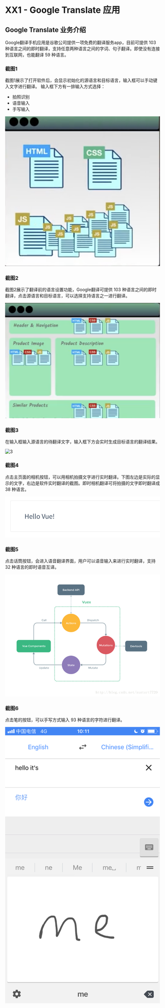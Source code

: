 # XX1 - Google Translate 应用

## Google Translate 业务介绍 

Google翻译手机应用是谷歌公司提供一项免费的翻译服务app，目前可提供 103 种语言之间的即时翻译，支持任意两种语言之间的字词、句子翻译。即使没有连接到互联网，也能翻译 59 种语言。

### 截图1

截图1展示了打开软件后，会显示初始化的源语言和目标语言，输入框可以手动键入文字进行翻译。
输入框下方有一排输入方式选择：

* 拍照识别
* 语音输入
* 手写输入

![1](https://raw.githubusercontent.com/BeAShaper/Hello-World/master/1.png)

### 截图2

截图2展示了翻译前的语言设置功能，Google翻译可提供 103 种语言之间的即时翻译，点击源语言和目标语言，可以选择支持语言之一进行翻译。

![2](https://raw.githubusercontent.com/BeAShaper/Hello-World/master/3.png)

### 截图3

在输入框输入源语言的待翻译文字，输入框下方会实时生成目标语言的翻译结果。

![3](https://https://raw.githubusercontent.com/BeAShaper/Hello-World/master/2.png)


### 截图4

点击主页面的相机按钮，可以用相机拍摄文字进行实时翻译。下图左边是实际的显示的文字，右边是软件实时翻译的截图。即时相机翻译可将拍摄的文字即时翻译成 38 种语言。

![4](https://raw.githubusercontent.com/BeAShaper/Hello-World/master/4.png)

### 截图5

点击话筒按钮，会进入语音翻译界面，用户可以语音输入来进行实时翻译，支持 32 种语言的即时语音互译。

![5](https://raw.githubusercontent.com/BeAShaper/Hello-World/master/5.png)

### 截图6

点击笔的按钮，可以手写方式输入 93 种语言的字符进行翻译。

![6](https://raw.githubusercontent.com/BeAShaper/Hello-World/master/6.png)

